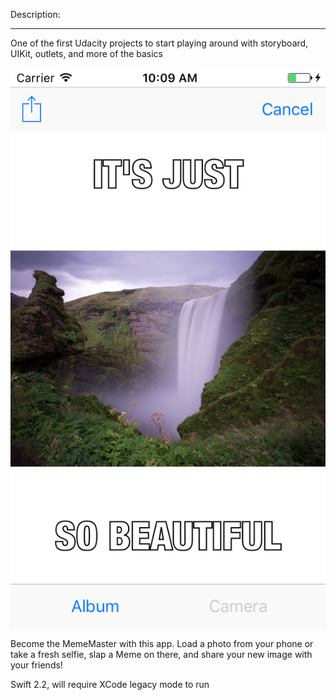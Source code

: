 Description: 
____________________________________________________________________________
One of the first Udacity projects to start playing around with storyboard, UIKit, outlets, and more of the basics

![alt tag](https://raw.githubusercontent.com/christopherkmoore/Meme_me/master/readmeImgs/MemeMePicture.png)


Become the MemeMaster with this app. Load a photo from your phone or take a fresh selfie, slap a Meme on there, and share your new image with your friends!

Swift 2.2, will require XCode legacy mode to run
